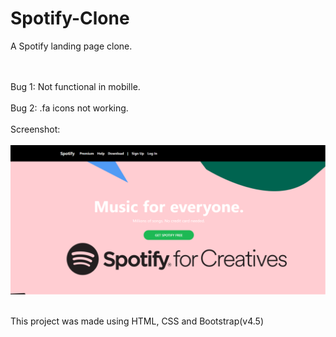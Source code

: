 # Spotify-Clone
<p>A Spotify landing page clone.</p><br> <br>
Bug 1: Not functional in mobille.
<br>
<br>
Bug 2: .fa icons not working.
<br>
<br>
Screenshot:
<br>
<br>
<img src="Screenshot.png">
<br>
<br>
<p>This project was made using HTML, CSS and Bootstrap(v4.5)</p>
